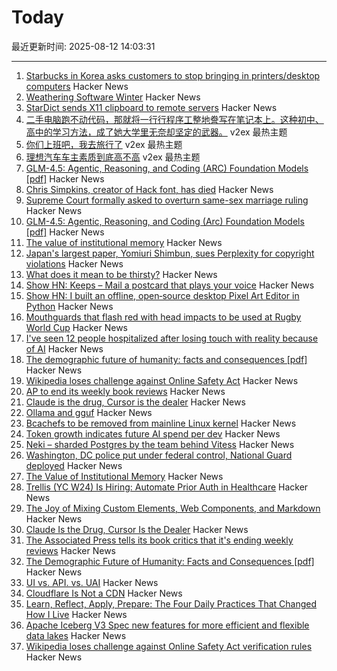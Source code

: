 # Today

最近更新时间: 2025-08-12 14:03:31

--- 
1. [Starbucks in Korea asks customers to stop bringing in printers/desktop computers](https://fortune.com/2025/08/11/starbucks-south-korea-policy-desktop-computer-printer-ban-cagongjok/) Hacker News
2. [Weathering Software Winter](https://100r.co/site/weathering_software_winter.html) Hacker News
3. [StarDict sends X11 clipboard to remote servers](https://lwn.net/SubscriberLink/1032732/3334850da49689e1/) Hacker News
4. [二手电脑跑不动代码，那就将一行行程序工整地誊写在笔记本上。这种初中、高中的学习方法，成了她大学里无奈却坚定的武器。](https://www.v2ex.com/t/1151767) v2ex 最热主题
5. [你们上班吧，我去旅行了](https://www.v2ex.com/t/1151725) v2ex 最热主题
6. [理想汽车车主素质到底高不高](https://www.v2ex.com/t/1151724) v2ex 最热主题
7. [GLM-4.5: Agentic, Reasoning, and Coding (ARC) Foundation Models [pdf]](https://www.arxiv.org/pdf/2508.06471) Hacker News
8. [Chris Simpkins, creator of Hack font, has died](https://typo.social/@Hilary/114845913381245488) Hacker News
9. [Supreme Court formally asked to overturn same-sex marriage ruling](https://abcnews.go.com/Politics/supreme-court-formally-asked-overturn-landmark-same-sex/story?id=124465302) Hacker News
10. [GLM-4.5: Agentic, Reasoning, and Coding (Arc) Foundation Models [pdf]](https://www.arxiv.org/pdf/2508.06471) Hacker News
11. [The value of institutional memory](https://timharford.com/2025/05/the-value-of-institutional-memory/) Hacker News
12. [Japan's largest paper, Yomiuri Shimbun, sues Perplexity for copyright violations](https://www.niemanlab.org/2025/08/japans-largest-newspaper-yomiuri-shimbun-sues-perplexity-for-copyright-violations/) Hacker News
13. [What does it mean to be thirsty?](https://www.quantamagazine.org/what-does-it-mean-to-be-thirsty-20250811/) Hacker News
14. [Show HN: Keeps – Mail a postcard that plays your voice](https://www.sendkeeps.com/) Hacker News
15. [Show HN: I built an offline, open‑source desktop Pixel Art Editor in Python](https://github.com/danterolle/tilf) Hacker News
16. [Mouthguards that flash red with head impacts to be used at Rugby World Cup](https://www.rnz.co.nz/news/sport/569695/mouthguards-that-flash-red-with-head-impacts-to-be-used-at-rugby-world-cup) Hacker News
17. [I've seen 12 people hospitalized after losing touch with reality because of AI](https://twitter.com/KeithSakata/status/1954884361695719474) Hacker News
18. [The demographic future of humanity: facts and consequences [pdf]](https://www.sas.upenn.edu/~jesusfv/Slides_London.pdf) Hacker News
19. [Wikipedia loses challenge against Online Safety Act](https://www.bbc.com/news/articles/cjr11qqvvwlo) Hacker News
20. [AP to end its weekly book reviews](https://dankennedy.net/2025/08/08/the-associated-press-tells-its-book-critics-that-its-ending-weekly-reviews/) Hacker News
21. [Claude is the drug, Cursor is the dealer](https://middlelayer.substack.com/p/i-claude-is-the-drug-cursor-is-the) Hacker News
22. [Ollama and gguf](https://github.com/ollama/ollama/issues/11714) Hacker News
23. [Bcachefs to be removed from mainline Linux kernel](https://lore.kernel.org/lkml/22ib5scviwwa7bqeln22w2xm3dlywc4yuactrddhmsntixnghr@wjmmbpxjvipv/T/#u) Hacker News
24. [Token growth indicates future AI spend per dev](https://blog.kilocode.ai/p/future-ai-spend-100k-per-dev) Hacker News
25. [Neki – sharded Postgres by the team behind Vitess](https://planetscale.com/blog/announcing-neki) Hacker News
26. [Washington, DC police put under federal control, National Guard deployed](https://www.cnbc.com/2025/08/11/trump-washington-crime-fed-national-guard-homeless.html) Hacker News
27. [The Value of Institutional Memory](https://timharford.com/2025/05/the-value-of-institutional-memory/) Hacker News
28. [Trellis (YC W24) Is Hiring: Automate Prior Auth in Healthcare](https://www.ycombinator.com/companies/trellis/jobs/Cv3ZwXh-forward-deployed-engineers-all-levels-august-2025) Hacker News
29. [The Joy of Mixing Custom Elements, Web Components, and Markdown](https://deanebarker.net/tech/blog/custom-elements-markdown/) Hacker News
30. [Claude Is the Drug, Cursor Is the Dealer](https://middlelayer.substack.com/p/i-claude-is-the-drug-cursor-is-the) Hacker News
31. [The Associated Press tells its book critics that it's ending weekly reviews](https://dankennedy.net/2025/08/08/the-associated-press-tells-its-book-critics-that-its-ending-weekly-reviews/) Hacker News
32. [The Demographic Future of Humanity: Facts and Consequences [pdf]](https://www.sas.upenn.edu/~jesusfv/Slides_London.pdf) Hacker News
33. [UI vs. API. vs. UAI](https://www.joshbeckman.org/blog/practicing/ui-vs-api-vs-uai) Hacker News
34. [Cloudflare Is Not a CDN](https://magecdn.com/blog/2025/08/11/cloudflare-not-a-cdn/) Hacker News
35. [Learn, Reflect, Apply, Prepare: The Four Daily Practices That Changed How I Live](https://opuslabs.substack.com/p/learn-reflect-apply-prepare) Hacker News
36. [Apache Iceberg V3 Spec new features for more efficient and flexible data lakes](https://opensource.googleblog.com/2025/08/whats-new-in-iceberg-v3.html) Hacker News
37. [Wikipedia loses challenge against Online Safety Act verification rules](https://www.bbc.com/news/articles/cjr11qqvvwlo) Hacker News
